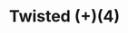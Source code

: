 ---
layout: item
title: Twisted (+)(4)
item-id: 20936
datatable: true
id: 20936
name: "Twisted (+)(4)"
members: true
lowalch: 16
highalch: 24
examine: "The potion blends the dexterity and devastation of Xeric's twisted archers. It was mixed perfectly!"
monsters:
  - id: 7526
    name: "Vanguard"
    members: true
    combat_level: 0
    wiki_url: "https://oldschool.runescape.wiki/w/Vanguard#Magic"
    drops:
      - quantity: "1"
        rarity: 1
        drop_requirements: null
  - id: 7566
    name: "Vasa Nistirio"
    members: true
    combat_level: 0
    wiki_url: "https://oldschool.runescape.wiki/w/Vasa_Nistirio"
    drops:
      - quantity: "2"
        rarity: 1
        drop_requirements: null
---